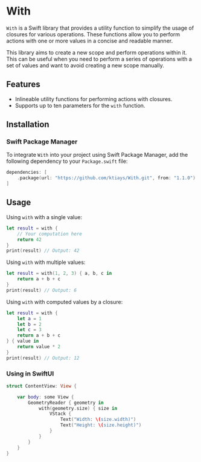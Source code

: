 # With

`With` is a Swift library that provides a utility function to simplify the usage of closures for various operations. These functions allow you to perform actions with one or more values in a concise and readable manner.

This library aims to create a new scope and perform operations within it. This can be useful when you need to perform a series of operations with a set of values and want to avoid creating a new scope manually.

## Features

- Inlineable utility functions for performing actions with closures.
- Supports up to ten parameters for the `with` function.

## Installation

### Swift Package Manager

To integrate `With` into your project using Swift Package Manager, add the following dependency to your `Package.swift` file:

```swift
dependencies: [
    .package(url: "https://github.com/ktiays/With.git", from: "1.1.0")
]
```

## Usage

Using `with` with a single value:

```swift
let result = with {
    // Your computation here
    return 42
}
print(result) // Output: 42
```

Using `with` with multiple values:

```swift
let result = with(1, 2, 3) { a, b, c in
    return a + b + c
}
print(result) // Output: 6
```

Using `with` with computed values by a closure:

```swift
let result = with {
    let a = 1
    let b = 2
    let c = 3
    return a + b + c
} { value in
    return value * 2
}
print(result) // Output: 12
```

### Using in SwiftUI

```swift
struct ContentView: View {

    var body: some View {
        GeometryReader { geometry in
            with(geometry.size) { size in
                VStack {
                    Text("Width: \(size.width)")
                    Text("Height: \(size.height)")
                }
            }
        }
    }
}
```
